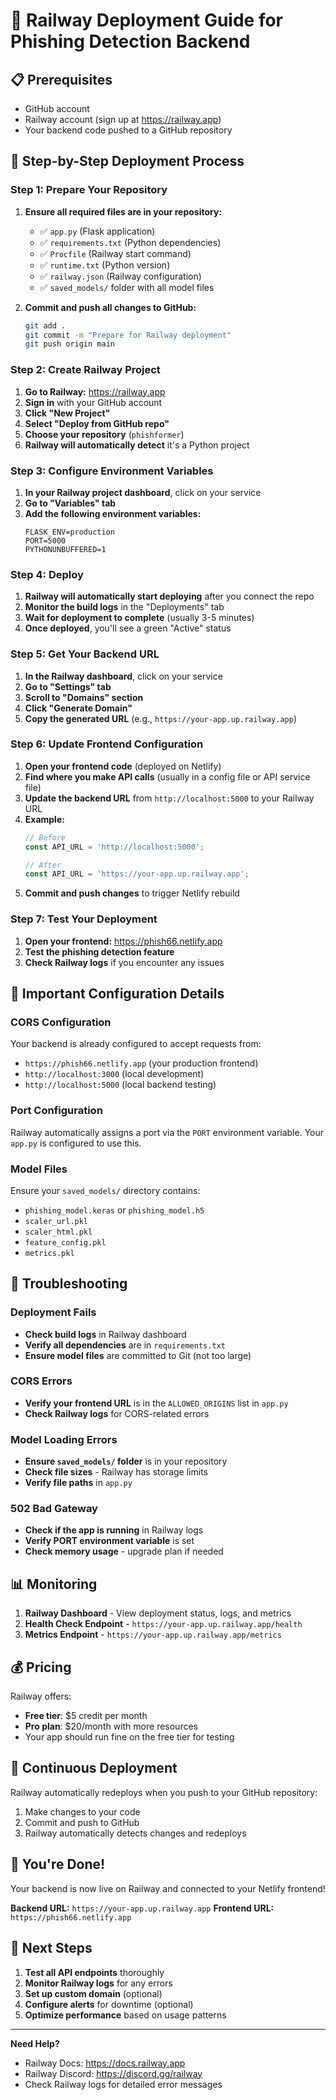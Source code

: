 # 🚂 Railway Deployment Guide for Phishing Detection Backend

## 📋 Prerequisites
- GitHub account
- Railway account (sign up at https://railway.app)
- Your backend code pushed to a GitHub repository

## 🎯 Step-by-Step Deployment Process

### Step 1: Prepare Your Repository

1. **Ensure all required files are in your repository:**
   - ✅ `app.py` (Flask application)
   - ✅ `requirements.txt` (Python dependencies)
   - ✅ `Procfile` (Railway start command)
   - ✅ `runtime.txt` (Python version)
   - ✅ `railway.json` (Railway configuration)
   - ✅ `saved_models/` folder with all model files

2. **Commit and push all changes to GitHub:**
   ```bash
   git add .
   git commit -m "Prepare for Railway deployment"
   git push origin main
   ```

### Step 2: Create Railway Project

1. **Go to Railway:** https://railway.app
2. **Sign in** with your GitHub account
3. **Click "New Project"**
4. **Select "Deploy from GitHub repo"**
5. **Choose your repository** (`phishformer`)
6. **Railway will automatically detect** it's a Python project

### Step 3: Configure Environment Variables

1. **In your Railway project dashboard**, click on your service
2. **Go to "Variables" tab**
3. **Add the following environment variables:**
   ```
   FLASK_ENV=production
   PORT=5000
   PYTHONUNBUFFERED=1
   ```

### Step 4: Deploy

1. **Railway will automatically start deploying** after you connect the repo
2. **Monitor the build logs** in the "Deployments" tab
3. **Wait for deployment to complete** (usually 3-5 minutes)
4. **Once deployed**, you'll see a green "Active" status

### Step 5: Get Your Backend URL

1. **In the Railway dashboard**, click on your service
2. **Go to "Settings" tab**
3. **Scroll to "Domains" section**
4. **Click "Generate Domain"**
5. **Copy the generated URL** (e.g., `https://your-app.up.railway.app`)

### Step 6: Update Frontend Configuration

1. **Open your frontend code** (deployed on Netlify)
2. **Find where you make API calls** (usually in a config file or API service file)
3. **Update the backend URL** from `http://localhost:5000` to your Railway URL
4. **Example:**
   ```javascript
   // Before
   const API_URL = 'http://localhost:5000';
   
   // After
   const API_URL = 'https://your-app.up.railway.app';
   ```
5. **Commit and push changes** to trigger Netlify rebuild

### Step 7: Test Your Deployment

1. **Open your frontend:** https://phish66.netlify.app
2. **Test the phishing detection feature**
3. **Check Railway logs** if you encounter any issues

## 🔧 Important Configuration Details

### CORS Configuration
Your backend is already configured to accept requests from:
- `https://phish66.netlify.app` (your production frontend)
- `http://localhost:3000` (local development)
- `http://localhost:5000` (local backend testing)

### Port Configuration
Railway automatically assigns a port via the `PORT` environment variable. Your `app.py` is configured to use this.

### Model Files
Ensure your `saved_models/` directory contains:
- `phishing_model.keras` or `phishing_model.h5`
- `scaler_url.pkl`
- `scaler_html.pkl`
- `feature_config.pkl`
- `metrics.pkl`

## 🐛 Troubleshooting

### Deployment Fails
- **Check build logs** in Railway dashboard
- **Verify all dependencies** are in `requirements.txt`
- **Ensure model files** are committed to Git (not too large)

### CORS Errors
- **Verify your frontend URL** is in the `ALLOWED_ORIGINS` list in `app.py`
- **Check Railway logs** for CORS-related errors

### Model Loading Errors
- **Ensure `saved_models/` folder** is in your repository
- **Check file sizes** - Railway has storage limits
- **Verify file paths** in `app.py`

### 502 Bad Gateway
- **Check if the app is running** in Railway logs
- **Verify PORT environment variable** is set
- **Check memory usage** - upgrade plan if needed

## 📊 Monitoring

1. **Railway Dashboard** - View deployment status, logs, and metrics
2. **Health Check Endpoint** - `https://your-app.up.railway.app/health`
3. **Metrics Endpoint** - `https://your-app.up.railway.app/metrics`

## 💰 Pricing

Railway offers:
- **Free tier**: $5 credit per month
- **Pro plan**: $20/month with more resources
- Your app should run fine on the free tier for testing

## 🔄 Continuous Deployment

Railway automatically redeploys when you push to your GitHub repository:
1. Make changes to your code
2. Commit and push to GitHub
3. Railway automatically detects changes and redeploys

## 🎉 You're Done!

Your backend is now live on Railway and connected to your Netlify frontend!

**Backend URL:** `https://your-app.up.railway.app`
**Frontend URL:** `https://phish66.netlify.app`

## 📝 Next Steps

1. **Test all API endpoints** thoroughly
2. **Monitor Railway logs** for any errors
3. **Set up custom domain** (optional)
4. **Configure alerts** for downtime (optional)
5. **Optimize performance** based on usage patterns

---

**Need Help?**
- Railway Docs: https://docs.railway.app
- Railway Discord: https://discord.gg/railway
- Check Railway logs for detailed error messages

